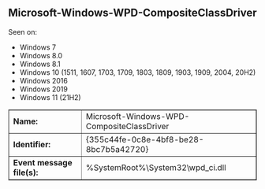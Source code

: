 ## Microsoft-Windows-WPD-CompositeClassDriver

Seen on:
* Windows 7
* Windows 8.0
* Windows 8.1
* Windows 10 (1511, 1607, 1703, 1709, 1803, 1809, 1903, 1909, 2004, 20H2)
* Windows 2016
* Windows 2019
* Windows 11 (21H2)

<table border="1" class="docutils">
  <tbody>
    <tr>
      <td><b>Name:</b></td>
      <td>Microsoft-Windows-WPD-CompositeClassDriver</td>
    </tr>
    <tr>
      <td><b>Identifier:</b></td>
      <td>{355c44fe-0c8e-4bf8-be28-8bc7b5a42720}</td>
    </tr>
    <tr>
      <td><b>Event message file(s):</b></td>
      <td>%SystemRoot%\System32\wpd_ci.dll</td>
    </tr>
  </tbody>
</table>

&nbsp;


